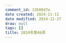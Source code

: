 ```yaml
---
comment_id: 13b88d7a
date created: 2024-11-11
date modified: 2024-12-27
draw: null
tags: []
title: 2024年第46周
---
```

